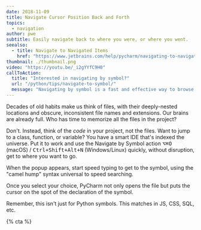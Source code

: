 ```yaml
---
date: 2018-11-09
title: Navigate Cursor Position Back and Forth
topics:
  - navigation
author: pwe
subtitle: Easily navigate back to where you were, or where you went.
seealso:
  - title: Navigate to Navigated Items
    href: "https://www.jetbrains.com/help/pycharm/navigating-to-navigated-items.html"
thumbnail: ./thumbnail.png
video: "https://youtu.be/_i2gYYfC9H0"
callToAction:
  title: "Interested in navigating by symbol?"
  url: "/python/tips/navigate-to-symbol/"
  message: "Navigating by symbol is a fast and effective way to browse your code base. Check it out!"
---
```


Decades of old habits make us think of files, with their deeply-nested locations and obscure, inconsistent file names and extensions. Our brains are already full. Who has time to memorize all the files in the project?

Don't. Instead, think of the _code_ in your project, not the files. Want to jump to a class, function, or variable? You have a smart IDE that's indexed the universe. Put it to work and use the Navigate by Symbol action <kbd>⌥⌘O</kbd> (macOS) / <kbd>Ctrl+Shift+Alt+N</kbd> (Windows/Linux) quickly, without disruption, get to where you want to go.

When the popup appears, start speed typing to get to the symbol, using the "camel hump" syntax universal to speed searching.

Once you select your choice, PyCharm not only opens the file but puts the cursor on the spot of the declaration of the symbol.

Remember, this isn't just for Python symbols. This matches in JS, CSS, SQL, etc.

{% cta %}
